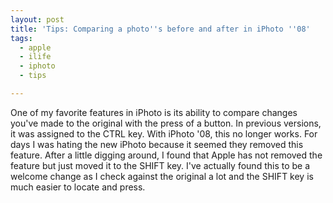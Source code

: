```yaml
---
layout: post
title: 'Tips: Comparing a photo''s before and after in iPhoto ''08'
tags:
  - apple
  - ilife
  - iphoto
  - tips

---
```


One of my favorite features in iPhoto is its ability to compare changes you've made to the original with the press of a button. In previous versions, it was assigned to the CTRL key. With iPhoto '08, this no longer works. For days I was hating the new iPhoto because it seemed they removed this feature. After a little digging around, I found that Apple has not removed the feature but just moved it to the SHIFT key. I've actually found this to be a welcome change as I check against the original a lot and the SHIFT key is much easier to locate and press.
<!-- technorati tags start -->
<!-- technorati tags end -->
